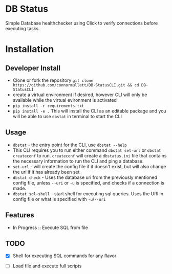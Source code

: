 
# DB Status

Simple Database healthchecker using Click to verify connections
before executing tasks.

# Installation

## Developer Install
 - Clone or fork the repository
   `git clone https://github.com/connormullett/DB-StatusCLI.git && cd DB-StatusCLI`
 - create a virtual environment if desired, however CLI will only be available
   while the virtual evironment is activated
 - `pip install -r requirements.txt` 
 - `pip install -e .`  This will install the CLI as an editable package and you
   will be able to use `dbstat` in terminal to start the CLI

## Usage
 - `dbstat` - the entry point for the CLI, use `dbstat --help`
 - This CLI requires you to run either command `dbstat set-url` or `dbstat createconf`
   to run. `createconf` will create a `dbstatus.ini` file that contains the necessary
   information to run the CLI and ping a database. 
 - `set-url` - will create the config file if it doesn't exist, but will also change the
   uri if it has already been set
 - `dbstat check` - Uses the database uri from the previously mentioned config file,
   unless `--uri` or `-u` is specified, and checks if a connection is made. 
 - `dbstat sql-shell` - start shell for executing sql queries. Uses the URI in config
   file or what is specified with `-u`/`--uri`

## Features
 - In Progress :: Execute SQL from file

## TODO
- [x] Shell for executing SQL commands for any flavor
- [ ] Load file and execute full scripts

